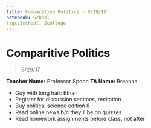 ```yaml
---
title: Comparative Politics - 8/29/17
notebook: School
tags:1school, 2college
---
```


# Comparitive Politics
> 8/29/17

**Teacher Name:** Professor Spoon
**TA Name:** Breanna

* Guy with long hair: Ethan
* Register for discussion sections, recitation
* Buy political science edition 8
* Read online news b/c they'll be on quizzes
* Read homework assignments before class, not after






